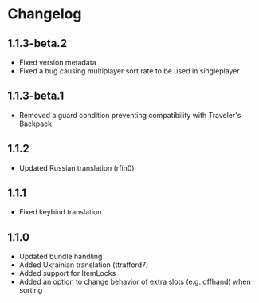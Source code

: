 # Changelog

## 1.1.3-beta.2

- Fixed version metadata
- Fixed a bug causing multiplayer sort rate to be used in singleplayer

## 1.1.3-beta.1

- Removed a guard condition preventing compatibility with Traveler's Backpack

## 1.1.2

- Updated Russian translation (rfin0)

## 1.1.1

- Fixed keybind translation

## 1.1.0

- Updated bundle handling
- Added Ukrainian translation (ttrafford7)
- Added support for ItemLocks
- Added an option to change behavior of extra slots (e.g. offhand) when sorting
